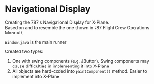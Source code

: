 # Navigational Display

Creating the 787's Navigational Display for X-Plane.\
Based on and to resemble the one shown in 787 Flight Crew Operations Manual.\

`Window.java` is the main runner

Created two types:
1) One with swing components (e.g. JButton). Swing components may cause difficulties in implementing it into X-Plane
2) All objects are hard-coded into `paintComponent()` method. Easier to implement into X-Plane
